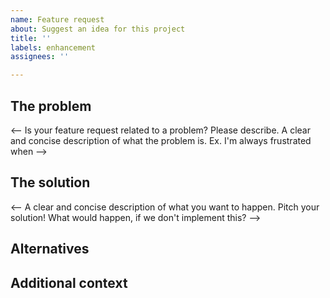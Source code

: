 ```yaml
---
name: Feature request
about: Suggest an idea for this project
title: ''
labels: enhancement
assignees: ''

---
```


## The problem

<-- Is your feature request related to a problem? Please describe.
A clear and concise description of what the problem is. Ex. I'm always frustrated when -->

## The solution
<-- A clear and concise description of what you want to happen. Pitch your solution! What would happen, if we don't implement this? -->

## Alternatives
<!-- A clear and concise description of any alternative solutions or features you've considered. -->

## Additional context
<!-- Add any other context or screenshots about the feature request here. -->
